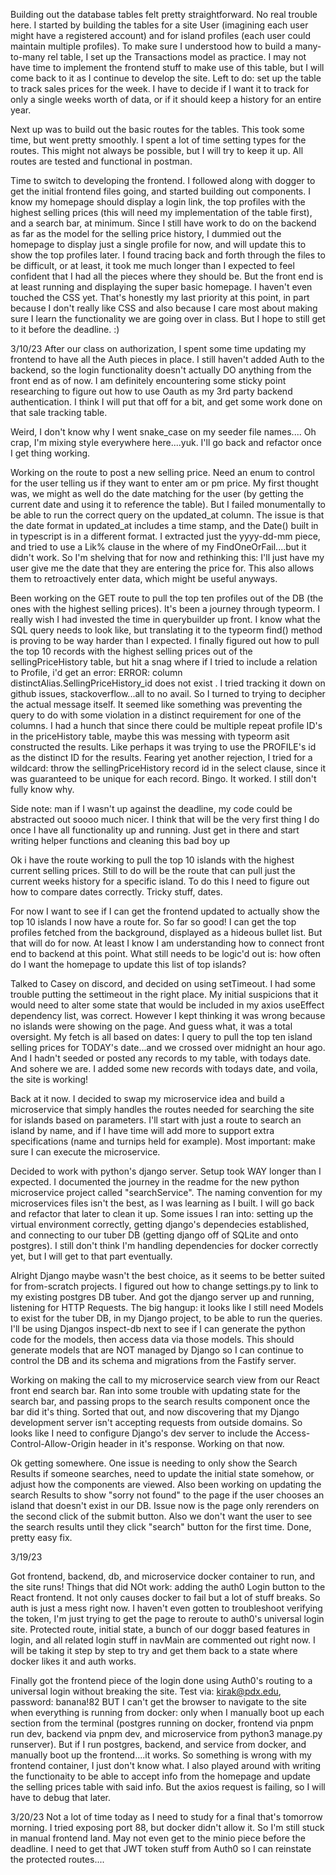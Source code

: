 Building out the database tables felt pretty straightforward. No real trouble here.
I started by building the tables for a site User (imagining each user might have a registered account)
and for island profiles (each user could maintain multiple profiles).
To make sure I understood how to build a many-to-many rel table, I set up the
Transactions model as practice. I may not have time to implement the frontend
stuff to make use of this table, but I will come back to it as I continue to develop the site.
Left to do: set up the table to track sales prices for the week. I have to decide if I want it to track 
for only a single weeks worth of data, or if it should keep a history for an entire year.

Next up was to build out the basic routes for the tables. This took some time,
but went pretty smoothly. I spent a lot of time setting types for the routes. This might
not always be possible, but I will try to keep it up. All routes are tested and functional in postman.

Time to switch to developing the frontend. I followed along with dogger to get the
initial frontend files going, and started building out components. I know my homepage should
display a login link, the top profiles with the highest selling prices (this will need my
implementation of the table first), and a search bar, at minimum. Since I still have work
to do on the backend as far as the model for the selling price history, I dummied out the
homepage to display just a single profile for now, and will update this to
show the top profiles later. I found tracing back and forth through the files to
be difficult, or at least, it took me much longer than I expected to feel confident that I had
all the pieces where they should be. But the front end is at least running and 
displaying the super basic homepage. I haven't even touched the CSS yet. That's honestly
my last priority at this point, in part because I don't really like CSS and also
because I care most about making sure I learn the functionality we are going
over in class. But I hope to still get to it before the deadline. :)

3/10/23
After our class on authorization, I spent some time updating my frontend to 
have all the Auth pieces in place. I still haven't added Auth to the backend, so the login
functionality doesn't actually DO anything from the front end as of now. I am definitely
encountering some sticky point researching to figure out how to use Oauth as my
3rd party backend authentication. I think I will put that off for a bit, and get some work done
on that sale tracking table. 

Weird, I don't know why I went snake_case on my seeder file names....
Oh crap, I'm mixing style everywhere here....yuk. I'll go back and refactor once I get thing working.

Working on the route to post a new selling price. Need an enum to control for the user
telling us if they want to enter am or pm price. My first thought was, we might as well do the
date matching for the user (by getting the current date and using it to reference the table).
But I failed monumentally to be able to run the correct query on the updated_at column. The
issue is that the date format in updated_at includes a time stamp, and the Date() built in in
typescript is in a different format. I extracted just the yyyy-dd-mm piece, and tried to 
use a Lik% clause in the where of my FindOneOrFail....but it didn't work. So I'm shelving that for
now and rethinking this: I'll just have my user give me the date that they are entering the price 
for. This also allows them to retroactively enter data, which might be useful anyways.

Been working on the GET route to pull the top ten profiles out of the DB (the ones with the highest selling prices).
It's been a journey through typeorm. I really wish I had invested the time in querybuilder up front.
I know what the SQL query needs to look like, but translating it to the typeorm find() method is
proving to be way harder than I expected. I finally figured out how to pull the top 10 records with the 
highest selling prices out of the sellingPriceHistory table, but hit a snag where if I tried to include a
relation to Profile, i'd get an error: ERROR: column distinctAlias.SellingPriceHistory_id does not exist
. I tried tracking it down on github issues, stackoverflow...all to no avail. So I turned to trying
to decipher the actual message itself. It seemed like something was preventing the query to do with some
violation in a distinct requirement for one of the columns. I had a hunch that since there could be multiple 
repeat profile ID's in the priceHistory table, maybe this was messing with typeorm asit constructed the
results. Like perhaps it was trying to use the PROFILE's id as the distinct ID for the results. Fearing yet another
rejection, I tried for a wildcard: throw the sellingPriceHistory record id in the select clause, since it was guaranteed to
be unique for each record. Bingo. It worked. I still don't fully know why.

Side note: man if I wasn't up against the deadline, my code could be abstracted out soooo much nicer. I think
that will be the very first thing I do once I have all functionality up and running. Just get in there and start 
writing helper functions and cleaning this bad boy up

Ok i have the route working to pull the top 10 islands with the highest current selling prices. Still to do will be the
route that can pull just the current weeks history for a specific island. To do this I need to figure out how to 
compare dates correctly. Tricky stuff, dates.

For now I want to see if I can get the frontend updated to actually show the top 10 islands I now have a route for. So 
far so good! I can get the top profiles fetched from the background, displayed as a hideous bullet list. But that
will do for now. At least I know I am understanding how to connect front end to backend at this point. What still needs
to be logic'd out is: how often do I want the homepage to update this list of top islands?

Talked to Casey on discord, and decided on using setTimeout. I had some trouble putting the settimeout in the right place.
My initial suspicions that it would need to alter some state that would be included in my axios useEffect dependency
list, was correct. However I kept thinking it was wrong because no islands were showing on the page. And guess what,
it was a total oversight. My fetch is all based on dates: I query to pull the top ten island selling prices for TODAY's
date...and we crossed over midnight an hour ago. And I hadn't seeded or posted any records to my table, with todays
date. And  sohere we are. I added some new records with todays date, and voila, the site is working!

Back at it now. I decided to swap my microservice idea and build a microservice that simply handles the routes
needed for searching the site for islands based on parameters. I'll start with just a route to search an
island by name, and if I have time will add more to support extra specifications (name and turnips held for example).
Most important: make sure I can execute the microservice.

Decided to work with python's django server. Setup took WAY longer than I expected. I documented the
journey in the readme for the new python microservice project called "searchService".
The naming convention for my microservices files isn't the best, as I was learning as I
built. I will go back and refactor that later to clean it up. Some issues I ran into:
setting up the virtual environment correctly, getting django's dependecies established, and connecting
to our tuber DB (getting django off of SQLite and onto postgres). I still don't think I'm 
handling dependencies for docker correctly yet, but I will get to that part eventually.

Alright Django maybe wasn't the best choice, as it seems to be better suited for from-scratch
projects. I figured out how to change settings.py to link to my existing postgres DB tuber. 
And got the django server up and running, listening for HTTP Requests. The big hangup: it looks like
I still need Models to exist for the tuber DB, in my Django project, to be able to run the queries. 
I'll be using Djangos inspect-db next to see if I can generate the python code for the models,
then access data via those models. This should generate models that are NOT managed by Django
so I can continue to control the DB and its schema and migrations from the Fastify server. 

Working on making the call to my microservice search view from our React front end search bar.
Ran into some trouble with updating state for the search bar, and passing props to
the search results component once the bar did it's thing. Sorted that out, and now discovering that
my Django development server isn't accepting requests from outside domains.
So looks like I need to configure Django's dev server to include the Access-Control-Allow-Origin header in it's
response. Working on that now.

Ok getting somewhere. One issue is needing to only show the Search Results if someone searches,
need to update the initial state somehow, or adjust how the components are viewed. Also been working on
updating the search Results to show "sorry not found" to the page if the user chooses an
island that doesn't exist in our DB. Issue now is the page only rerenders on the second click
of the submit button. Also we don't want the user to see the search results until they 
click "search" button for the first time. Done, pretty easy fix.

3/19/23

Got frontend, backend, db, and microservice docker container to run, and the site runs! Things that did NOt work:
adding the auth0 Login button to the React frontend. It not only causes docker to fail but a lot of stuff breaks.
So auth is just a mess right now. I haven't even gotten to troubleshoot verifying the token, I'm just
trying to get the page to reroute to auth0's universal login site. Protected route, initial state, a bunch of
our doggr based features in login, and all related login stuff in navMain are commented out right now.
I will be taking it step by step to try and get them back to a state where docker likes it and auth works.

Finally got the frontend piece of the login done using Auth0's routing to a universal login without breaking the site.
Test via: kirak@pdx.edu, password: banana!82
BUT I can't get the browser to navigate to the site when everything is running from docker: only when I manually boot
up each section from the terminal (postgres running on docker, frontend via pnpm run dev, backend via pnpm dev,
and microservice from python3 manage.py runserver). But if I run postgres, backend, and service from docker, and 
manually boot up the frontend....it works. So something is wrong with my frontend container, I just don't know what. I 
also played around with writing the functionaity to be able to accept info from the homepage and update the
selling prices table with said info. But the axios request is failing, so I will have to debug that later.

3/20/23
Not a lot of time today as I need to study for a final that's tomorrow morning. I tried exposing port 88, but docker
didn't allow it. So I'm still stuck in manual frontend land. May not even get to the minio piece before the deadline.
I need to get that JWT token stuff from Auth0 so I can reinstate the protected routes....